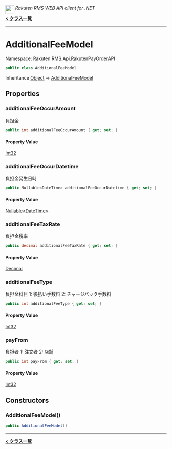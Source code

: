 <img align="left" style="height: 2em;" src="https://webservice.rakuten.co.jp/favicon.ico"><em>Rakuten RMS WEB API client for .NET</em>

[**< クラス一覧**](./)
- - -

# AdditionalFeeModel

Namespace: Rakuten.RMS.Api.RakutenPayOrderAPI

```csharp
public class AdditionalFeeModel
```

Inheritance [Object](https://docs.microsoft.com/en-us/dotnet/api/system.object) → [AdditionalFeeModel](./rakuten.rms.api.rakutenpayorderapi.additionalfeemodel)

## Properties

### <a id="properties-additionalfeeoccuramount"/>**additionalFeeOccurAmount**

負担金

```csharp
public int additionalFeeOccurAmount { get; set; }
```

#### Property Value

[Int32](https://docs.microsoft.com/en-us/dotnet/api/system.int32)<br>

### <a id="properties-additionalfeeoccurdatetime"/>**additionalFeeOccurDatetime**

負担金発生日時

```csharp
public Nullable<DateTime> additionalFeeOccurDatetime { get; set; }
```

#### Property Value

[Nullable&lt;DateTime&gt;](https://docs.microsoft.com/en-us/dotnet/api/system.nullable-1)<br>

### <a id="properties-additionalfeetaxrate"/>**additionalFeeTaxRate**

負担金税率

```csharp
public decimal additionalFeeTaxRate { get; set; }
```

#### Property Value

[Decimal](https://docs.microsoft.com/en-us/dotnet/api/system.decimal)<br>

### <a id="properties-additionalfeetype"/>**additionalFeeType**

負担金科目 
 1: 後払い手数料 2: チャージバック手数料

```csharp
public int additionalFeeType { get; set; }
```

#### Property Value

[Int32](https://docs.microsoft.com/en-us/dotnet/api/system.int32)<br>

### <a id="properties-payfrom"/>**payFrom**

負担者
 1: 注文者
 2: 店舗

```csharp
public int payFrom { get; set; }
```

#### Property Value

[Int32](https://docs.microsoft.com/en-us/dotnet/api/system.int32)<br>

## Constructors

### <a id="constructors-.ctor"/>**AdditionalFeeModel()**

```csharp
public AdditionalFeeModel()
```


- - -
[**< クラス一覧**](./)
